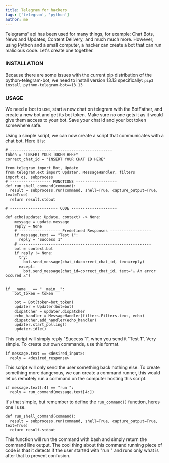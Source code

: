 ```yaml
---
title: Telegram for hackers
tags: ['telegram', 'python']
author: me
---
```


Telegrams' api has been used for many things, for example: Chat Bots, News 
and Updates, Content Delivery, and much much more. However, using Python 
and a small computer, a hacker can create a bot that can run malicious 
code.
Let's create one together.

### INSTALLATION
Because there are some issues with the current pip distribution of the 
python-telegram-bot, we need to install version 13.13 specifically:
`pip3 install python-telegram-bot==13.13`

### USAGE
We need a bot to use, start a new chat on telegram with the BotFather, and 
create a new bot and get its bot token. Make sure no one gets it as it 
would give them access to your bot. Save your chat id and your bot token 
somewhere safe.

Using a simple script, we can now create a script that communicates with a 
chat bot. Here it is:
```
# ---------------------------------------------
token = "INSERT YOUR TOKEN HERE"
correct_chat_id = "INSERT YOUR CHAT ID HERE"

from telegram import Bot, Update
from telegram.ext import Updater, MessageHandler, filters
import os, subprocess
# ------------------ FUNCTIONS ------------------
def run_shell_command(command):
  result = subprocess.run(command, shell=True, capture_output=True, 
text=True)
  return result.stdout

# --------------------- CODE --------------------

def echo(update: Update, context) -> None:
    message = update.message
    reply = None
    # ------------------ Predefined Responses ------------------
    if message.text == "Test 1":
      reply = "Success 1"
    # ----------------------------------------------------------
    bot = context.bot
    if reply != None:
      try:
        bot.send_message(chat_id=correct_chat_id, text=reply)
      except:
        bot.send_message(chat_id=correct_chat_id, text="⚠️ An error 
occured ⚠️")


if __name__ == "__main__":
    bot_token = token

    bot = Bot(token=bot_token)
    updater = Updater(bot=bot)
    dispatcher = updater.dispatcher
    echo_handler = MessageHandler(filters.Filters.text, echo)
    dispatcher.add_handler(echo_handler)
    updater.start_polling()
    updater.idle()
```
This script will simply reply "Success 1", when you send it "Test 1". Very 
simple. To create our own commands, use this format.
```
if message.text == <desired_input>:
  reply = <desired_response>
```
This script will only send the user something back nothing else.
To create something more dangerous, we can create a command runner, this 
would let us remotely run a command on the computer hosting this script.
```
if message.text[:4] == "run ":
  reply = run_command(message.text[4:])
```
It's that simple, but remember to define the `run_command()` function, 
heres one I use.
```
def run_shell_command(command):
  result = subprocess.run(command, shell=True, capture_output=True, 
text=True)
  return result.stdout
```
This function will run the command with bash and simply return the command 
line output.
The cool thing about this command running piece of code is that it detects 
if the user started with "run " and runs only what is after that to 
prevent confusion.
